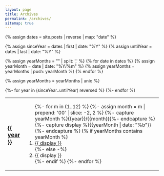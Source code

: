 ```yaml
---
layout: page
title: Archives
permalink: /archives/
sitemap: true
---
```


{% assign dates = site.posts | reverse | map: "date" %}

{% assign sinceYear = dates | first | date: "%Y" %}
{% assign untilYear = dates | last  | date: "%Y" %}

{% assign yearMonths = "" | split: ',' %}
{% for date in dates %}
    {% assign yearMonth = date | date: "%Y/%m" %}
    {% assign yearMonths = yearMonths | push: yearMonth %}
{% endfor %}

{% assign yearMonths = yearMonths | uniq %}

<table class="archives">
    {%- for year in (sinceYear..untilYear) reversed %}
    <tr class="archive-year">
        <td><h3><a href="/{{year}}/">{{ year }}</a></h3></td>
        <td><ol>
            {%- for m in (1..12) %}
            {%- assign month = m | prepend: '00' | slice: -2, 2 %}
            {%- capture yearMonth %}{{year}}/{{month}}{%- endcapture %}
            {%- capture display %}{{yearMonth | date: "%b"}}{%- endcapture %}
            {% if yearMonths contains yearMonth %}
            <li><a href="/{{year}}/{{month}}/">{{ display }}</a></li>
            {%- else -%} 
            <li>{{ display }}</li>
            {%- endif %}
            {%- endfor %}
        </ol></td>
    </tr>
    {%- endfor %}
</table>